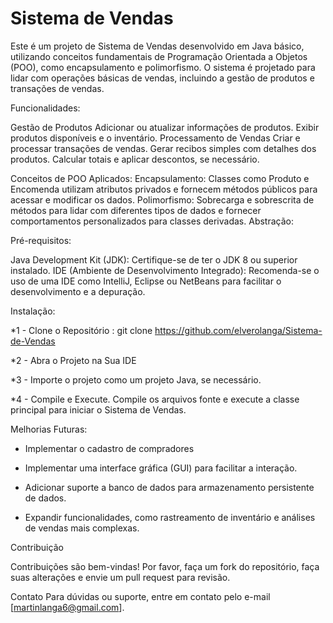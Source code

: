 # Sistema de Vendas

Este é um projeto de Sistema de Vendas desenvolvido em Java básico, utilizando conceitos fundamentais de Programação Orientada a Objetos (POO), como encapsulamento e polimorfismo. O sistema é projetado para lidar com operações básicas de vendas, incluindo a gestão de produtos e transações de vendas.

Funcionalidades:

  Gestão de Produtos
  Adicionar ou atualizar informações de produtos.
  Exibir produtos disponíveis e o inventário.
  Processamento de Vendas
  Criar e processar transações de vendas.
  Gerar recibos simples com detalhes dos produtos.
  Calcular totais e aplicar descontos, se necessário.
  
Conceitos de POO Aplicados:
  Encapsulamento:
    Classes como Produto e Encomenda utilizam atributos privados e fornecem métodos públicos para acessar e modificar os dados.
  Polimorfismo:
    Sobrecarga e sobrescrita de métodos para lidar com diferentes tipos de dados e fornecer comportamentos personalizados para classes        derivadas.
Abstração:

Pré-requisitos:

  Java Development Kit (JDK): Certifique-se de ter o JDK 8 ou superior instalado.
  IDE (Ambiente de Desenvolvimento Integrado): Recomenda-se o uso de uma IDE como IntelliJ, Eclipse ou NetBeans para facilitar o       
  desenvolvimento e a depuração.

Instalação:

  *1 - Clone o Repositório : git clone https://github.com/elverolanga/Sistema-de-Vendas
  
  *2 - Abra o Projeto na Sua IDE
  
  *3 - Importe o projeto como um projeto Java, se necessário.
  
  *4 - Compile e Execute. Compile os arquivos fonte e execute a classe principal para iniciar o Sistema de Vendas.

Melhorias Futuras:

  * Implementar o cadastro de compradores
  
  * Implementar uma interface gráfica (GUI) para facilitar a interação.
  
  * Adicionar suporte a banco de dados para armazenamento persistente de dados.
  
  * Expandir funcionalidades, como rastreamento de inventário e análises de vendas mais complexas.

Contribuição

Contribuições são bem-vindas! Por favor, faça um fork do repositório, faça suas alterações e envie um pull request para revisão.

Contato
Para dúvidas ou suporte, entre em contato pelo e-mail [martinlanga6@gmail.com].
